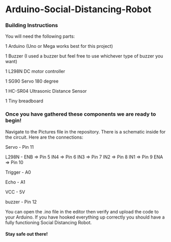 # Arduino-Social-Distancing-Robot
### Building Instructions
You will need the following parts:

1 Arduino (Uno or Mega works best for this project)

1 Buzzer (I used a buzzer but feel free to use whichever type of buzzer you want)

1 L298N DC motor controller 

1 SG90 Servo 180 degree

1 HC-SR04 Ultrasonic Distance Sensor

1 Tiny breadboard

### Once you have gathered these components we are ready to begin!
Navigate to the Pictures file in the repository. There is a schematic inside for the circuit.
Here are the connections:

Servo - Pin 11

L298N - ENB => Pin 5
		IN4 => Pin 6
		IN3 => Pin 7
		IN2 => Pin 8
		IN1 => Pin 9
		ENA => Pin 10

Trigger - A0

Echo - A1

VCC - 5V

buzzer - Pin 12 

You can open the .ino file in the editor then verify and upload the code to your Arduino. 
If you have hooked everything up correctly you should have a fully functioning Social Distancing Robot.



#### Stay safe out there!

